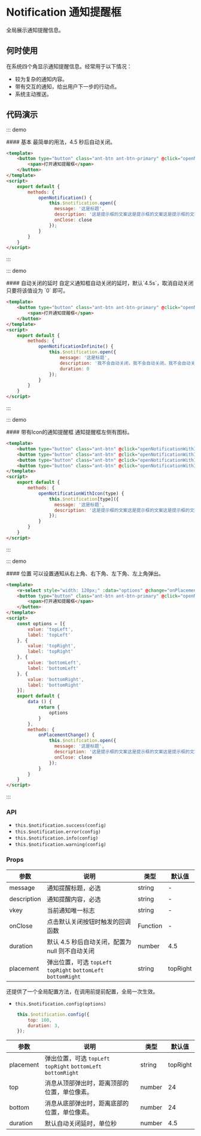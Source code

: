 <script>
    const options = [{
        value: 'topLeft',
        label: 'topLeft'
    }, {
        value: 'topRight',
        label: 'topRight'
    }, {
        value: 'bottomLeft',
        label: 'bottomLeft'
    }, {
        value: 'bottomRight',
        label: 'bottomRight'
    }];
    const close = () => {
        console.log('Notification was closed. Either the close button was clicked or duration time elapsed.');
    };
    export default {
        data () {
            return {
                options
            }
        },
        methods: {
            openNotification() {
                this.$notification.open({
                  message: '这是标题',
                  description: '这是提示框的文案这是提示框的文案这是提示框的文案这是提示框的文案这是提示框的文案这是提示框的文案这是提示框的文案',
                  onClose: close
                });
            },

            openNotificationWithIcon(type) {
                this.$notification[type]({
                  message: '这是标题',
                  description: '这是提示框的文案这是提示框的文案这是提示框的文案这是提示框的文案这是提示框的文案这是提示框的文案这是提示框的文案'
                });
            },
            openNotificationInfinite() {
                this.$notification.open({
                    message: '这是标题',
                    description: '我不会自动关闭，我不会自动关闭，我不会自动关闭，我不会自动关闭，我不会自动关闭，我不会自动关闭，我不会自动关闭',
                    duration: 0
                });
            },
            onPlacementChange(val) {
                this.$notification.config({
                    placement: val,
                });
            }
        }
    }
</script>

# Notification 通知提醒框

全局展示通知提醒信息。

## 何时使用

在系统四个角显示通知提醒信息。经常用于以下情况：

- 较为复杂的通知内容。
- 带有交互的通知，给出用户下一步的行动点。
- 系统主动推送。

## 代码演示

::: demo
<summary>
  #### 基本
  最简单的用法，4.5 秒后自动关闭。
</summary>

```html
<template>
    <button type="button" class="ant-btn ant-btn-primary" @click="openNotification">
        <span>打开通知提醒框</span>
    </button>
</template>
<script>
    export default {
        methods: {
            openNotification() {
                this.$notification.open({
                  message: '这是标题',
                  description: '这是提示框的文案这是提示框的文案这是提示框的文案这是提示框的文案这是提示框的文案这是提示框的文案这是提示框的文案',
                  onClose: close
                });
            }
        }
    }
</script>
```
:::

::: demo
<summary>
  #### 自动关闭的延时
  自定义通知框自动关闭的延时，默认`4.5s`，取消自动关闭只要将该值设为 `0` 即可。
</summary>

```html
<template>
    <button type="button" class="ant-btn ant-btn-primary" @click="openNotificationInfinite">
        <span>打开通知提醒框</span>
    </button>
</template>
<script>
    export default {
        methods: {
            openNotificationInfinite() {
                this.$notification.open({
                    message: '这是标题',
                    description: '我不会自动关闭，我不会自动关闭，我不会自动关闭，我不会自动关闭，我不会自动关闭，我不会自动关闭，我不会自动关闭',
                    duration: 0
                });
            }
        }
    }
</script>
```
:::


::: demo
<summary>
  #### 带有Icon的通知提醒框
  通知提醒框左侧有图标。
</summary>

```html
<template>
    <button type="button" class="ant-btn" @click="openNotificationWithIcon('success')"><span>成 功</span></button>
    <button type="button" class="ant-btn" @click="openNotificationWithIcon('info')"><span>消 息</span></button>
    <button type="button" class="ant-btn" @click="openNotificationWithIcon('warning')"><span>警 告</span></button>
    <button type="button" class="ant-btn" @click="openNotificationWithIcon('error')"><span>错 误</span></button>
</template>
<script>
    export default {
        methods: {
            openNotificationWithIcon(type) {
                this.$notification[type]({
                  message: '这是标题',
                  description: '这是提示框的文案这是提示框的文案这是提示框的文案这是提示框的文案这是提示框的文案这是提示框的文案这是提示框的文案'
                });
            }
        }
    }
</script>
```
:::

::: demo
<summary>
  #### 位置
  可以设置通知从右上角、右下角、左下角、左上角弹出。
</summary>

```html
<template>
    <v-select style="width: 120px;" :data="options" @change="onPlacementChange"></v-select>
    <button type="button" class="ant-btn ant-btn-primary" @click="openNotificationInfinite">
        <span>打开通知提醒框</span>
    </button>
</template>
<script>
    const options = [{
        value: 'topLeft',
        label: 'topLeft'
    }, {
        value: 'topRight',
        label: 'topRight'
    }, {
        value: 'bottomLeft',
        label: 'bottomLeft'
    }, {
        value: 'bottomRight',
        label: 'bottomRight'
    }];
    export default {
        data () {
            return {
                options
            }
        },
        methods: {
            onPlacementChange() {
                this.$notification.open({
                  message: '这是标题',
                  description: '这是提示框的文案这是提示框的文案这是提示框的文案这是提示框的文案这是提示框的文案这是提示框的文案这是提示框的文案',
                  onClose: close
                });
            }
        }
    }
</script>
```
:::


### API

- `this.$notification.success(config)`
- `this.$notification.error(config)`
- `this.$notification.info(config)`
- `this.$notification.warning(config)`

### Props
| 参数        | 说明                                            | 类型         | 默认值 |
|----------- |---------------------------------------------    | ----------- |--------|
| message    | 通知提醒标题，必选                                 | string  | -     |
| description | 通知提醒内容，必选                                | string  | -     |
| vkey        | 当前通知唯一标志                                   | string      | -     |
| onClose    | 点击默认关闭按钮时触发的回调函数                     | Function    | -     |
| duration   | 默认 4.5 秒后自动关闭，配置为 null 则不自动关闭         | number    | 4.5     |
| placement  | 弹出位置，可选 `topLeft` `topRight` `bottomLeft` `bottomRight` | string | topRight |

还提供了一个全局配置方法，在调用前提前配置，全局一次生效。

- `this.$notification.config(options)`

```js
    this.$notification.config({
        top: 100,
        duration: 3,
    });
```

| 参数       | 说明               | 类型                       | 默认值       |
|------------|--------------------|----------------------------|--------------|
| placement  | 弹出位置，可选 `topLeft` `topRight` `bottomLeft` `bottomRight` | string | topRight |
| top        | 消息从顶部弹出时，距离顶部的位置，单位像素。 | number    | 24        |
| bottom     | 消息从底部弹出时，距离底部的位置，单位像素。 | number    | 24        |
| duration   | 默认自动关闭延时，单位秒 | number                       | 4.5         |
